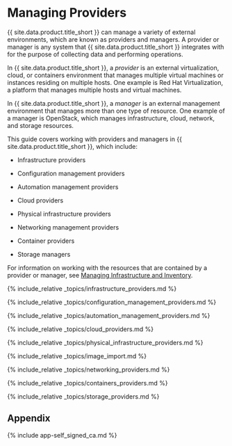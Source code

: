---
---

# Managing Providers

{{ site.data.product.title_short }} can manage a variety of external environments, which are known as providers and managers. A provider or manager is any system that {{ site.data.product.title_short }} integrates with for the purpose of collecting data and performing operations.

In {{ site.data.product.title_short }}, a *provider* is an external virtualization, cloud, or containers environment that manages multiple virtual machines or instances residing on multiple hosts. One example is Red Hat Virtualization, a platform that manages multiple hosts and virtual machines.

In {{ site.data.product.title_short }}, a *manager* is an external management environment that manages more than one type of resource. One example of a manager is OpenStack, which manages infrastructure, cloud, network, and storage resources.

This guide covers working with providers and managers in {{ site.data.product.title_short }}, which include:

- Infrastructure providers

- Configuration management providers

- Automation management providers

- Cloud providers

- Physical infrastructure providers

- Networking management providers

- Container providers

- Storage managers

For information on working with the resources that are contained by a provider or manager, see [Managing Infrastructure and Inventory](../managing_infrastructure_and_inventory/index.html).

{% include_relative _topics/infrastructure_providers.md %}

{% include_relative _topics/configuration_management_providers.md %}

{% include_relative _topics/automation_management_providers.md %}

{% include_relative _topics/cloud_providers.md %}

{% include_relative _topics/physical_infrastructure_providers.md %}

{% include_relative _topics/image_import.md %}

{% include_relative _topics/networking_providers.md %}

{% include_relative _topics/containers_providers.md %}

{% include_relative _topics/storage_providers.md %}

## Appendix

{% include app-self_signed_ca.md %}
